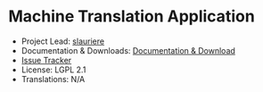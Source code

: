 # Machine Translation Application 

* Project Lead: [slauriere](https://www.xwiki.org/xwiki/bin/view/XWiki/slauriere)
* Documentation & Downloads: [Documentation & Download](https://extensions.xwiki.org/xwiki/bin/view/Extension/Machine%20Translation%20Application/)
* [Issue Tracker](https://jira.xwiki.org/browse/MT)
* License: LGPL 2.1
* Translations: N/A
